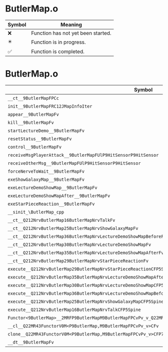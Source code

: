 # ButlerMap.o
| Symbol | Meaning 
| ------------- | ------------- 
| :x: | Function has not yet been started. 
| :eight_pointed_black_star: | Function is in progress. 
| :white_check_mark: | Function is completed. 


# ButlerMap.o
| Symbol | Decompiled? |
| ------------- | ------------- |
| `__ct__9ButlerMapFPCc` | :x: |
| `init__9ButlerMapFRC12JMapInfoIter` | :x: |
| `appear__9ButlerMapFv` | :x: |
| `kill__9ButlerMapFv` | :x: |
| `startLectureDemo__9ButlerMapFv` | :x: |
| `resetStatus__9ButlerMapFv` | :x: |
| `control__9ButlerMapFv` | :x: |
| `receiveMsgPlayerAttack__9ButlerMapFUlP9HitSensorP9HitSensor` | :x: |
| `receiveOtherMsg__9ButlerMapFUlP9HitSensorP9HitSensor` | :x: |
| `forceNerveToWait__9ButlerMapFv` | :x: |
| `exeShowGalaxyMap__9ButlerMapFv` | :x: |
| `exeLectureDemoShowMap__9ButlerMapFv` | :x: |
| `exeLectureDemoShowMapAfter__9ButlerMapFv` | :x: |
| `exeStarPieceReaction__9ButlerMapFv` | :x: |
| `__sinit_\ButlerMap_cpp` | :x: |
| `__ct__Q212NrvButlerMap16ButlerMapNrvTalkFv` | :x: |
| `__ct__Q212NrvButlerMap25ButlerMapNrvShowGalaxyMapFv` | :x: |
| `__ct__Q212NrvButlerMap36ButlerMapNrvLectureDemoShowMapBeforeFv` | :x: |
| `__ct__Q212NrvButlerMap30ButlerMapNrvLectureDemoShowMapFv` | :x: |
| `__ct__Q212NrvButlerMap35ButlerMapNrvLectureDemoShowMapAfterFv` | :x: |
| `__ct__Q212NrvButlerMap29ButlerMapNrvStarPieceReactionFv` | :x: |
| `execute__Q212NrvButlerMap29ButlerMapNrvStarPieceReactionCFP5Spine` | :x: |
| `execute__Q212NrvButlerMap35ButlerMapNrvLectureDemoShowMapAfterCFP5Spine` | :x: |
| `execute__Q212NrvButlerMap30ButlerMapNrvLectureDemoShowMapCFP5Spine` | :x: |
| `execute__Q212NrvButlerMap36ButlerMapNrvLectureDemoShowMapBeforeCFP5Spine` | :x: |
| `execute__Q212NrvButlerMap25ButlerMapNrvShowGalaxyMapCFP5Spine` | :x: |
| `execute__Q212NrvButlerMap16ButlerMapNrvTalkCFP5Spine` | :x: |
| `Functor<9ButlerMap>__2MRFP9ButlerMapM9ButlerMapFPCvPv_v_Q22MR43FunctorV0M<P9ButlerMap,M9ButlerMapFPCvPv_v>` | :x: |
| `__cl__Q22MR43FunctorV0M<P9ButlerMap,M9ButlerMapFPCvPv_v>CFv` | :x: |
| `clone__Q22MR43FunctorV0M<P9ButlerMap,M9ButlerMapFPCvPv_v>CFP7JKRHeap` | :x: |
| `__dt__9ButlerMapFv` | :x: |
